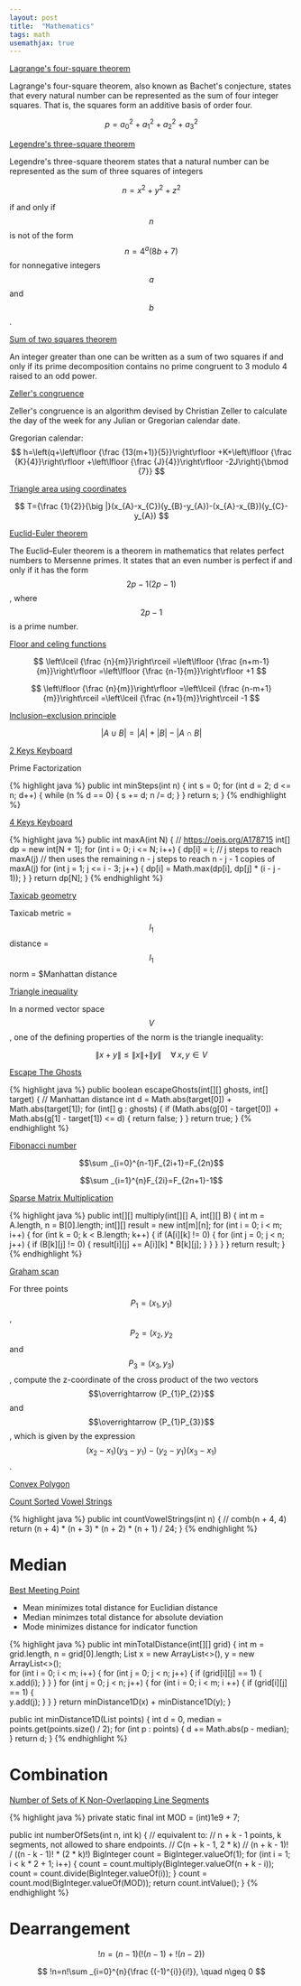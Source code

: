 ```yaml
---
layout: post
title:  "Mathematics"
tags: math
usemathjax: true
---
```

[Lagrange's four-square theorem](https://en.wikipedia.org/wiki/Lagrange%27s_four-square_theorem)

Lagrange's four-square theorem, also known as Bachet's conjecture, states that every natural number can be represented as the sum of four integer squares. That is, the squares form an additive basis of order four.

$$ p=a_{0}^{2}+a_{1}^{2}+a_{2}^{2}+a_{3}^{2} $$

[Legendre's three-square theorem](https://en.wikipedia.org/wiki/Legendre%27s_three-square_theorem)

Legendre's three-square theorem states that a natural number can be represented as the sum of three squares of integers

$$ n=x^{2}+y^{2}+z^{2} $$

if and only if $$ n $$ is not of the form $$ n = 4^a(8b + 7) $$ for nonnegative integers $$ a $$ and $$ b $$.

[Sum of two squares theorem](https://en.wikipedia.org/wiki/Sum_of_two_squares_theorem)

An integer greater than one can be written as a sum of two squares if and only if its prime decomposition contains no prime congruent to 3 modulo 4 raised to an odd power.

[Zeller's congruence](https://en.wikipedia.org/wiki/Zeller%27s_congruence)

Zeller's congruence is an algorithm devised by Christian Zeller to calculate the day of the week for any Julian or Gregorian calendar date.

Gregorian calendar:
$$ h=\left(q+\left\lfloor {\frac {13(m+1)}{5}}\right\rfloor +K+\left\lfloor {\frac {K}{4}}\right\rfloor +\left\lfloor {\frac {J}{4}}\right\rfloor -2J\right){\bmod {7}} $$

[Triangle area using coordinates](https://en.wikipedia.org/wiki/Triangle#Using_coordinates)

$$ T={\frac {1}{2}}{\big |}(x_{A}-x_{C})(y_{B}-y_{A})-(x_{A}-x_{B})(y_{C}-y_{A}) $$

[Euclid-Euler theorem](https://en.wikipedia.org/wiki/Euclid%E2%80%93Euler_theorem)

The Euclid–Euler theorem is a theorem in mathematics that relates perfect numbers to Mersenne primes. It states that an even number is perfect if and only if it has the form $$ 2p−1(2p − 1) $$, where $$ 2p − 1 $$ is a prime number. 

[Floor and celing functions](https://en.wikipedia.org/wiki/Floor_and_ceiling_functions)

$$ \left\lceil {\frac {n}{m}}\right\rceil =\left\lfloor {\frac {n+m-1}{m}}\right\rfloor =\left\lfloor {\frac {n-1}{m}}\right\rfloor +1 $$

$$ \left\lfloor {\frac {n}{m}}\right\rfloor =\left\lceil {\frac {n-m+1}{m}}\right\rceil =\left\lceil {\frac {n+1}{m}}\right\rceil -1 $$

[Inclusion–exclusion principle](https://en.wikipedia.org/wiki/Inclusion%E2%80%93exclusion_principle)

$$ |A\cup B|=|A|+|B|-|A\cap B| $$

[2 Keys Keyboard][2-keys-keyboard]

Prime Factorization

{% highlight java %}
public int minSteps(int n) {
    int s = 0;
    for (int d = 2; d <= n; d++) {
        while (n % d == 0) {
            s += d;
            n /= d;
        }
    }
    return s;
}
{% endhighlight %}

[4 Keys Keyboard][4-keys-keyboard]

{% highlight java %}
public int maxA(int N) {
    // https://oeis.org/A178715
    int[] dp = new int[N + 1];
    for (int i = 0; i <= N; i++) {
        dp[i] = i;
        // j steps to reach maxA(j)
        // then uses the remaining n - j steps to reach n - j - 1 copies of maxA(j)
        for (int j = 1; j <= i - 3; j++) {
            dp[i] = Math.max(dp[i], dp[j] * (i - j - 1));
        }
    }
    return dp[N];
}
{% endhighlight %}

[Taxicab geometry](https://en.wikipedia.org/wiki/Taxicab_geometry)

Taxicab metric = $$l_1$$ distance = $$l_1$$ norm = $Manhattan distance

[Triangle inequality](https://en.wikipedia.org/wiki/Triangle_inequality#Normed_vector_space)

In a normed vector space $$ V $$, one of the defining properties of the norm is the triangle inequality:

$$ \|x+y\|\leq \|x\|+\|y\|\quad \forall \,x,y\in V $$

[Escape The Ghosts][escape-the-ghosts]

{% highlight java %}
public boolean escapeGhosts(int[][] ghosts, int[] target) {
    // Manhattan distance
    int d = Math.abs(target[0]) + Math.abs(target[1]);
    for (int[] g : ghosts) {
        if (Math.abs(g[0] - target[0]) + Math.abs(g[1] - target[1]) <= d) {
            return false;
        }
    }
    return true;
}
{% endhighlight %}

[Fibonacci number](https://en.wikipedia.org/wiki/Fibonacci_number#Sequence_properties)

$$\sum _{i=0}^{n-1}F_{2i+1}=F_{2n}$$

$$\sum _{i=1}^{n}F_{2i}=F_{2n+1}-1$$

[Sparse Matrix Multiplication][sparse-matrix-multiplication]

{% highlight java %}
public int[][] multiply(int[][] A, int[][] B) {
    int m = A.length, n = B[0].length;
    int[][] result = new int[m][n];
    for (int i = 0; i < m; i++) {
        for (int k = 0; k < B.length; k++) {
            if (A[i][k] != 0) {
                for (int j = 0; j < n; j++) {
                    if (B[k][j] != 0) {
                        result[i][j] += A[i][k] * B[k][j];
                    }
                }
            }
        }
    }
    return result;
}
{% endhighlight %}

[Graham scan](https://en.wikipedia.org/wiki/Graham_scan)

For three points $$ P_{1}=(x_{1},y_{1})$$, $$P_{2}=(x_{2},y_{2}$$ and $$P_{3}=(x_{3},y_{3})$$, compute the z-coordinate of the cross product of the two vectors $$\overrightarrow {P_{1}P_{2}}$$ and $$\overrightarrow {P_{1}P_{3}}$$, which is given by the expression $$(x_{2}-x_{1})(y_{3}-y_{1})-(y_{2}-y_{1})(x_{3}-x_{1})$$.

[Convex Polygon][convex-polygon]

[Count Sorted Vowel Strings][count-sorted-vowel-strings]

{% highlight java %}
public int countVowelStrings(int n) {
    // comb(n + 4, 4)
    return (n + 4) * (n + 3) * (n + 2) * (n + 1) / 24;
}
{% endhighlight %}

# Median

[Best Meeting Point][best-meeting-point]

* Mean minimizes total distance for Euclidian distance
* Median minimzes total distance for absolute deviation
* Mode minimizes distance for indicator function

{% highlight java %}
public int minTotalDistance(int[][] grid) {
    int m = grid.length, n = grid[0].length;
    List<Integer> x = new ArrayList<>(), y = new ArrayList<>();    
    for (int i = 0; i < m; i++) {
        for (int j = 0; j < n; j++) {
            if (grid[i][j] == 1) {
                x.add(i);
            }
        }
    }
    for (int j = 0; j < n; j++) {
        for (int i = 0; i < m; i ++) {
            if (grid[i][j] == 1) {  
                y.add(j);
            }
        }
    }
    return minDistance1D(x) + minDistance1D(y);
}

public int minDistance1D(List<Integer> points) {
    int d = 0, median = points.get(points.size() / 2);
    for (int p : points) {
        d += Math.abs(p - median);
    }
    return d;
}
{% endhighlight %}

# Combination

[Number of Sets of K Non-Overlapping Line Segments][number-of-sets-of-k-non-overlapping-line-segments]

{% highlight java %}
private static final int MOD = (int)1e9 + 7;

public int numberOfSets(int n, int k) {
    // equivalent to:
    // n + k - 1 points, k segments, not allowed to share endpoints.
    // C(n + k - 1, 2 * k)
    // (n + k - 1)! / ((n - k - 1)! * (2 * k)!)
    BigInteger count = BigInteger.valueOf(1);
    for (int i = 1; i < k * 2 + 1; i++) {
        count = count.multiply(BigInteger.valueOf(n + k - i));
        count = count.divide(BigInteger.valueOf(i));
    }
    count = count.mod(BigInteger.valueOf(MOD));
    return count.intValue();
}
{% endhighlight %}

# Dearrangement

$$ !n=(n-1)({!(n-1)}+{!(n-2)}) $$

$$ !n=n!\sum _{i=0}^{n}{\frac {(-1)^{i}}{i!}}, \quad n\geq 0 $$

[2-keys-keyboard]: https://leetcode.com/problems/2-keys-keyboard/
[4-keys-keyboard]: https://leetcode.com/problems/4-keys-keyboard/
[best-meeting-point]: https://leetcode.com/problems/best-meeting-point/
[convex-polygon]: https://leetcode.com/problems/convex-polygon/
[count-sorted-vowel-strings]: https://leetcode.com/problems/count-sorted-vowel-strings/
[escape-the-ghosts]: https://leetcode.com/problems/escape-the-ghosts/
[implement-rand10-using-rand7]: https://leetcode.com/problems/implement-rand10-using-rand7/
[number-of-sets-of-k-non-overlapping-line-segments]: https://leetcode.com/problems/number-of-sets-of-k-non-overlapping-line-segments/
[sparse-matrix-multiplication]: https://leetcode.com/problems/sparse-matrix-multiplication/

